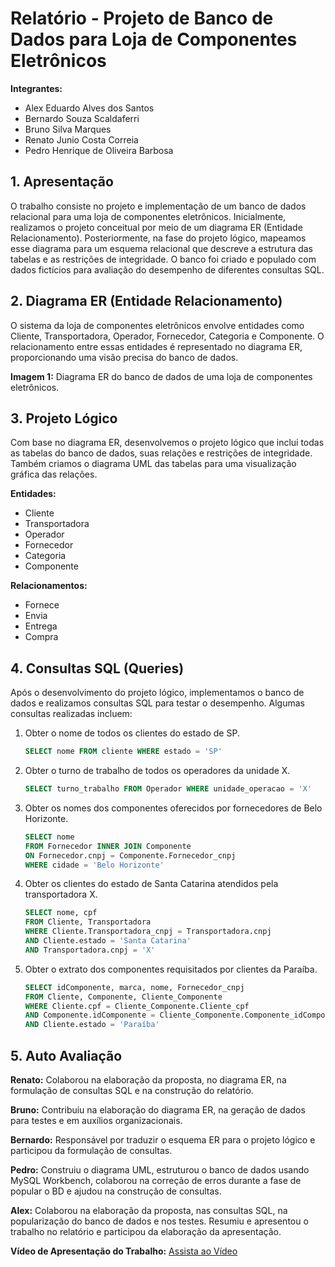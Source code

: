 # Relatório - Projeto de Banco de Dados para Loja de Componentes Eletrônicos

**Integrantes:**
- Alex Eduardo Alves dos Santos
- Bernardo Souza Scaldaferri
- Bruno Silva Marques
- Renato Junio Costa Correia
- Pedro Henrique de Oliveira Barbosa

## 1. Apresentação

O trabalho consiste no projeto e implementação de um banco de dados relacional para uma loja de componentes eletrônicos. Inicialmente, realizamos o projeto conceitual por meio de um diagrama ER (Entidade Relacionamento). Posteriormente, na fase do projeto lógico, mapeamos esse diagrama para um esquema relacional que descreve a estrutura das tabelas e as restrições de integridade. O banco foi criado e populado com dados fictícios para avaliação do desempenho de diferentes consultas SQL.

## 2. Diagrama ER (Entidade Relacionamento)

O sistema da loja de componentes eletrônicos envolve entidades como Cliente, Transportadora, Operador, Fornecedor, Categoria e Componente. O relacionamento entre essas entidades é representado no diagrama ER, proporcionando uma visão precisa do banco de dados.

**Imagem 1:** Diagrama ER do banco de dados de uma loja de componentes eletrônicos.

## 3. Projeto Lógico

Com base no diagrama ER, desenvolvemos o projeto lógico que inclui todas as tabelas do banco de dados, suas relações e restrições de integridade. Também criamos o diagrama UML das tabelas para uma visualização gráfica das relações.

**Entidades:**
- Cliente
- Transportadora
- Operador
- Fornecedor
- Categoria
- Componente

**Relacionamentos:**
- Fornece
- Envia
- Entrega
- Compra

## 4. Consultas SQL (Queries)

Após o desenvolvimento do projeto lógico, implementamos o banco de dados e realizamos consultas SQL para testar o desempenho. Algumas consultas realizadas incluem:

1. Obter o nome de todos os clientes do estado de SP.
    ```sql
    SELECT nome FROM cliente WHERE estado = 'SP'
    ```

2. Obter o turno de trabalho de todos os operadores da unidade X.
    ```sql
    SELECT turno_trabalho FROM Operador WHERE unidade_operacao = 'X'
    ```

3. Obter os nomes dos componentes oferecidos por fornecedores de Belo Horizonte.
    ```sql
    SELECT nome
    FROM Fornecedor INNER JOIN Componente
    ON Fornecedor.cnpj = Componente.Fornecedor_cnpj
    WHERE cidade = 'Belo Horizonte'
    ```

4. Obter os clientes do estado de Santa Catarina atendidos pela transportadora X.
    ```sql
    SELECT nome, cpf
    FROM Cliente, Transportadora
    WHERE Cliente.Transportadora_cnpj = Transportadora.cnpj
    AND Cliente.estado = 'Santa Catarina'
    AND Transportadora.cnpj = 'X'
    ```

5. Obter o extrato dos componentes requisitados por clientes da Paraíba.
    ```sql
    SELECT idComponente, marca, nome, Fornecedor_cnpj
    FROM Cliente, Componente, Cliente_Componente
    WHERE Cliente.cpf = Cliente_Componente.Cliente_cpf
    AND Componente.idComponente = Cliente_Componente.Componente_idComponente
    AND Cliente.estado = 'Paraíba'
    ```

## 5. Auto Avaliação

**Renato:** Colaborou na elaboração da proposta, no diagrama ER, na formulação de consultas SQL e na construção do relatório.

**Bruno:** Contribuiu na elaboração do diagrama ER, na geração de dados para testes e em auxílios organizacionais.

**Bernardo:** Responsável por traduzir o esquema ER para o projeto lógico e participou da formulação de consultas.

**Pedro:** Construiu o diagrama UML, estruturou o banco de dados usando MySQL Workbench, colaborou na correção de erros durante a fase de popular o BD e ajudou na construção de consultas.

**Alex:** Colaborou na elaboração da proposta, nas consultas SQL, na popularização do banco de dados e nos testes. Resumiu e apresentou o trabalho no relatório e participou da elaboração da apresentação.

**Vídeo de Apresentação do Trabalho:** [Assista ao Vídeo](https://youtu.be/tqGUGlGFQl0)
